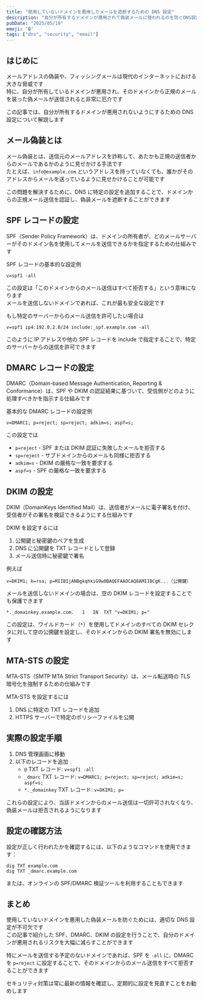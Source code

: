 ```yaml
---
title: "使用していないドメインを悪用したメールを遮断するための DNS 設定"
description: "自分が所有するドメインが悪用されて偽装メールに使われるのを防ぐDNS設定方法について解説します"
pubDate: "2025/05/19"
emoji: "🔒"
tags: ["dns", "security", "email"]
---
```


## はじめに

メールアドレスの偽装や、フィッシングメールは現代のインターネットにおける大きな脅威です  
特に、自分が所有しているドメインが悪用され、そのドメインから正規のメールを装った偽メールが送信されると非常に厄介です

この記事では、自分が所有するドメインが悪用されないようにするための DNS 設定について解説します

## メール偽装とは

メール偽装とは、送信元のメールアドレスを詐称して、あたかも正規の送信者からのメールであるかのように見せかける手法です  
たとえば、`info@example.com` というアドレスを持っていなくても、誰かがそのアドレスからメールを送っているように見せかけることが可能です

この問題を解決するために、DNS に特定の設定を追加することで、ドメインからの正規メール送信を認証し、偽装メールを遮断することができます

## SPF レコードの設定

SPF（Sender Policy Framework）は、ドメインの所有者が、どのメールサーバーがそのドメイン名を使用してメールを送信できるかを指定するための仕組みです

SPF レコードの基本的な設定例

```
v=spf1 -all
```

この設定は「このドメインからのメール送信はすべて拒否する」という意味になります  
メールを送信しないドメインであれば、これが最も安全な設定です

もし特定のサーバーからのメール送信を許可したい場合は

```text
v=spf1 ip4:192.0.2.0/24 include:_spf.example.com -all
```

このように IP アドレスや他の SPF レコードを include で指定することで、特定のサーバーからの送信を許可できます

## DMARC レコードの設定

DMARC（Domain-based Message Authentication, Reporting & Conformance）は、SPF や DKIM の認証結果に基づいて、受信側がどのように処理すべきかを指示する仕組みです

基本的な DMARC レコードの設定例

```
v=DMARC1; p=reject; sp=reject; adkim=s; aspf=s;
```

この設定では

- `p=reject` - SPF または DKIM 認証に失敗したメールを拒否する
- `sp=reject` - サブドメインからのメールも同様に拒否する
- `adkim=s` - DKIM の厳格な一致を要求する
- `aspf=s` - SPF の厳格な一致を要求する

## DKIM の設定

DKIM（DomainKeys Identified Mail）は、送信者がメールに電子署名を付け、受信者がその署名を検証できるようにする仕組みです

DKIM を設定するには

1. 公開鍵と秘密鍵のペアを生成
2. DNS に公開鍵を TXT レコードとして登録
3. メール送信時に秘密鍵で署名

例えば

```
v=DKIM1; k=rsa; p=MIIBIjANBgkqhkiG9w0BAQEFAAOCAQ8AMIIBCgK...（公開鍵）
```

メールを送信しないドメインの場合は、空の DKIM レコードを設定することでも保護できます

```
*._domainkey.example.com.	1	IN	TXT	"v=DKIM1; p="
```

この設定は、ワイルドカード（`*`）を使用してドメインのすべての DKIM セレクタに対して空の公開鍵を設定し、そのドメインからの DKIM 署名を無効にします

## MTA-STS の設定

MTA-STS（SMTP MTA Strict Transport Security）は、メール転送時の TLS 暗号化を強制するための仕組みです

MTA-STS を設定するには

1. DNS に特定の TXT レコードを追加
2. HTTPS サーバーで特定のポリシーファイルを公開

## 実際の設定手順

1. DNS 管理画面に移動
2. 以下のレコードを追加
   - `@` TXT レコード: `v=spf1 -all`
   - `_dmarc` TXT レコード: `v=DMARC1; p=reject; sp=reject; adkim=s; aspf=s;`
   - `*._domainkey` TXT レコード: `v=DKIM1; p=`

これらの設定により、当該ドメインからのメール送信は一切許可されなくなり、偽装メールは拒否されるようになります

## 設定の確認方法

設定が正しく行われたかを確認するには、以下のようなコマンドを使用できます：

```
dig TXT example.com
dig TXT _dmarc.example.com
```

または、オンラインの SPF/DMARC 検証ツールを利用することもできます

## まとめ

使用していないドメインを悪用した偽装メールを防ぐためには、適切な DNS 設定が不可欠です  
この記事で紹介した SPF、DMARC、DKIM の設定を行うことで、自分のドメインが悪用されるリスクを大幅に減らすことができます

特にメールを送信する予定のないドメインであれば、SPF を `-all` に、DMARC を `p=reject` に設定することで、そのドメインからのメール送信をすべて拒否することができます

セキュリティ対策は常に最新の情報を確認し、定期的に設定を見直すことをお勧めします
